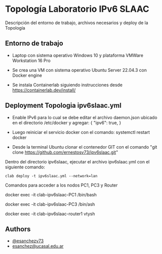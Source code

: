 
# Topología Laboratorio IPv6 SLAAC 

Descripción del entorno de trabajo, archivos necesarios y deploy de la Topología



## Entorno de trabajo
- Laptop con sistema operativo Windows 10 y plataforma VMWare Workstation 16 Pro

- Se crea una VM con sistema operativo Ubuntu Server 22.04.3 con Docker engine

- Se instala Containerlab siguiendo instrucciones desde https://containerlab.dev/install/
  

## Deployment Topologia ipv6slaac.yml

- Enable IPv6 para lo cual se debe editar el archivo daemon.json ubicado en el directorio /etc/docker y agregar:
    {
       "ipv6": true,
    }

- Luego reiniciar el servicio docker con el comando: systemctl restart docker
    
- Desde la terminal Ubuntu clonar el contenedor GIT con el comando "git clone https://github.com/ernestosv73/ipv6slaac.git"

Dentro del directorio ipv6slaac, ejecutar el archivo ipv6slaac.yml con el siguiente comando:

    clab deploy -t ipv6slaac.yml --network=lan

Comandos para acceder a los nodos PC1, PC3 y Router

 docker exec -it clab-ipv6slaac-PC1 /bin/bash

 docker exec -it clab-ipv6slaac-PC3 /bin/ash

 docker exec -it clab-ipv6slaac-router1 vtysh 








## Authors

- [@esanchezv73](https://github.com/ernestosv73/ipv6slaac)
- esanchez@ucasal.edu.ar

